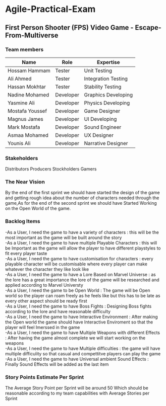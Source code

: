 # Agile-Practical-Exam
## First Person Shooter (FPS) Video Game - Escape-From-Multiverse
### Team members
| Name            | Role      | Expertise           |
|-----------------|-----------|---------------------|
| Hossam Hammam   | Tester    | Unit Testing        |
| Ali Ahmed       | Tester    | Integration Testing |
| Hassan Mokhtar  | Tester    | Stability Testing   |
| Nadine Mohamed  | Developer | Graphics Developing |
| Yasmine Ali     | Developer | Physics Developing  |
| Mostafa Youssef | Developer | Game Designer       |
| Magnus James    | Developer | UI Developing       |
| Mark Mostafa    | Developer | Sound Engineer      |
| Asmaa Mohamed   | Developer | UX Designer         |
| Younis Ali      | Developer | Narrative Designer  |

### Stakeholders
Distributors
Producers
Stockholders
Gamers

### The Near Vision
By the end of the first sprint we should have started the design of the game and getting rough idea about the number of characters needed through the game,As for the end of the second sprint we should have Started Working on the Open World of the game.

### Backlog Items
-As a User, I need the game to have a variety of characters : this will be the most important as the game will be built around the story  
-As a User, I need the game to have multiple Playable Characters : this will be Important as the game will allow the player to have different playstyles to fit every player taste  
-As a User, I need the game to have customisation for characters : every playable character will be customisable where every player can make whatever the character they like look like  
-As a User, I need the game to have a Lore Based on Marvel Universe : as the lore has a great importance the lore of the game will be researched and applied according to Marvel Universty  
-As a User, I need the game to be Open World : The game will be Open world so the player can roam freely as he feels like but this has to be late as every other aspect should be ready first  
-As a User, I need the game to have Boss Fights : Designing Boss fights according to the lore and have reasonable difficulty  
-As a User, I need the game to have Interactive Environment : After making the Open world the game should have Interactive Enviroment so that the player will feel Imerssed in the game  
-As a User, I need the game to have Multiple Weapons with different Effects : After having the game almost complete we will start working on the weapons  
-As a User, I need the game to have Multiple difficulties : the game will have multiple difficulity so that casual and compettitve players can play the game  
-As a User, I need the game to have Universal ambient Sound Effects : Finally Sound Effects will be added as the last item  
### Story Points Estimate Per Sprint
The Average Story Point per Sprint will be around 50 Which should be reasonable according to my team capabilities with Average  Stories per Sprint

